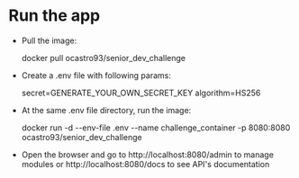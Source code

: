 # Run the app

- Pull the image:

    docker pull ocastro93/senior_dev_challenge

- Create a .env file with following params:

    secret=GENERATE_YOUR_OWN_SECRET_KEY
    algorithm=HS256

- At the same .env file directory, run the image:

    docker run -d --env-file .env --name challenge_container -p 8080:8080 ocastro93/senior_dev_challenge

- Open the browser and go to http://localhost:8080/admin to manage modules or http://localhost:8080/docs to see API's documentation

